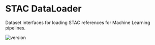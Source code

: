 # STAC DataLoader

Dataset interfaces for loading STAC references for Machine Learning pipelines.

![version](https://img.shields.io/badge/version-0.2.0-blue)
